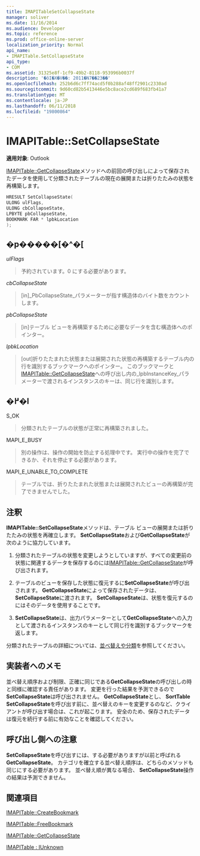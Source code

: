 ```yaml
---
title: IMAPITableSetCollapseState
manager: soliver
ms.date: 11/16/2014
ms.audience: Developer
ms.topic: reference
ms.prod: office-online-server
localization_priority: Normal
api_name:
- IMAPITable.SetCollapseState
api_type:
- COM
ms.assetid: 31325e8f-1cf9-49b2-8118-953996b0037f
description: '�ŏI�X�V��: 2011�N7��23��'
ms.openlocfilehash: 252b6d6c7ff74acd5f0b288af48ff2901c2330ad
ms.sourcegitcommit: 9d60cd82b5413446e5bc8ace2cd689f683fb41a7
ms.translationtype: MT
ms.contentlocale: ja-JP
ms.lasthandoff: 06/11/2018
ms.locfileid: "19800864"
---
```

# <a name="imapitablesetcollapsestate"></a>IMAPITable::SetCollapseState

  
  
**適用対象**: Outlook 
  
[IMAPITable::GetCollapseState](imapitable-getcollapsestate.md)メソッドへの前回の呼び出しによって保存されたデータを使用して分類されたテーブルの現在の展開または折りたたみの状態を再構築します。 
  
```cpp
HRESULT SetCollapseState(
ULONG ulFlags,
ULONG cbCollapseState,
LPBYTE pbCollapseState,
BOOKMARK FAR * lpbkLocation
);
```

## <a name="parameters"></a>�p�����[�^�[

 _ulFlags_
  
> 予約されています。0 にする必要があります。
    
 _cbCollapseState_
  
> [in]_PbCollapseState_パラメーターが指す構造体のバイト数をカウントします。 
    
 _pbCollapseState_
  
> [in]テーブル ビューを再構築するために必要なデータを含む構造体へのポインター。
    
 _lpbkLocation_
  
> [out]折りたたまれた状態または展開された状態の再構築するテーブル内の行を識別するブックマークへのポインター。 このブックマークと[IMAPITable::GetCollapseState](imapitable-getcollapsestate.md)への呼び出し内の_lpbInstanceKey_パラメーターで渡されるインスタンスのキーは、同じ行を識別します。 
    
## <a name="return-value"></a>�߂�l

S_OK 
  
> 分類されたテーブルの状態が正常に再構築されました。
    
MAPI_E_BUSY 
  
> 別の操作は、操作の開始を防止する処理中です。 実行中の操作を完了できるか、それを停止する必要があります。
    
MAPI_E_UNABLE_TO_COMPLETE 
  
> テーブルでは、折りたたまれた状態または展開されたビューの再構築が完了できませんでした。
    
## <a name="remarks"></a>注釈

**IMAPITable::SetCollapseState**メソッドは、テーブル ビューの展開または折りたたみの状態を再確立します。 **SetCollapseState**および**GetCollapseState**が次のように協力しています。 
  
1. 分類されたテーブルの状態を変更しようとしていますが、すべての変更前の状態に関連するデータを保存するのには[IMAPITable::GetCollapseState](imapitable-getcollapsestate.md)が呼び出されます。 
    
2. テーブルのビューを保存した状態に復元するに**SetCollapseState**が呼び出されます。 **GetCollapseState**によって保存されたデータは、 **SetCollapseState**に渡されます。 **SetCollapseState**は、状態を復元するのにはそのデータを使用することです。 
    
3. **SetCollapseState**は、出力パラメーターとして**GetCollapseState**への入力として渡されるインスタンスのキーとして同じ行を識別するブックマークを返します。
    
分類されたテーブルの詳細については、[並べ替えや分類](sorting-and-categorization.md)を参照してください。 
  
## <a name="notes-to-implementers"></a>実装者へのメモ

並べ替え順序および制限、正確に同じである**GetCollapseState**の呼び出しの時と同様に確認する責任があります。 変更を行った結果を予測できるので**SetCollapseState**は呼び出されません。 **GetCollapseState**とし、 **SortTable** **SetCollapseState**を呼び出す前に、並べ替えのキーを変更するのなど、クライアントが呼び出す場合は、これが起こります。 安全のため、保存されたデータは復元を続行する前に有効なことを確認してください。 
  
## <a name="notes-to-callers"></a>呼び出し側への注意

**SetCollapseState**を呼び出すには、する必要がありますが以前と呼ばれる**GetCollapseState**。 カテゴリを確立する並べ替え順序は、どちらのメソッドも同じにする必要があります。 並べ替え順が異なる場合、 **SetCollapseState**操作の結果は予測できません。 
  
## <a name="see-also"></a>関連項目



[IMAPITable::CreateBookmark](imapitable-createbookmark.md)
  
[IMAPITable::FreeBookmark](imapitable-freebookmark.md)
  
[IMAPITable::GetCollapseState](imapitable-getcollapsestate.md)
  
[IMAPITable : IUnknown](imapitableiunknown.md)

